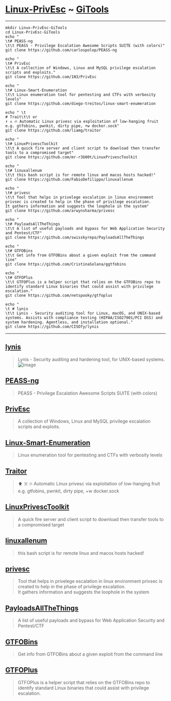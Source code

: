 # [Linux-PrivEsc](https://github.com/Anlominus/Linux-PrivEsc) ~ [GiTools](https://github.com/Anlominus/Linux-PrivEsc/tree/main/GiTools)

---

```shell
mkdir Linux-PrivEsc-GiTools
cd Linux-PrivEsc-GiTools
echo "
\t# PEASS-ng
\t\t PEASS - Privilege Escalation Awesome Scripts SUITE (with colors)"
git clone https://github.com/carlospolop/PEASS-ng

echo " 
\t# PrivEsc
\t\t A collection of Windows, Linux and MySQL privilege escalation scripts and exploits."
git clone https://github.com/1N3/PrivEsc

echo " 
\t# Linux-Smart-Enumeration
\t\t Linux enumeration tool for pentesting and CTFs with verbosity levels"
git clone https://github.com/diego-treitos/linux-smart-enumeration

echo " \t
# Trait\t\t or
⬆️ ☠️ 🔥 Automatic Linux privesc via exploitation of low-hanging fruit e.g. gtfobins, pwnkit, dirty pipe, +w docker.sock"
git clone https://github.com/liamg/traitor

echo " 
\t# LinuxPrivescToolkit
\t\t A quick fire server and client script to download then transfer tools to a compromised target"
git clone https://github.com/mr-r3b00t/LinuxPrivescToolkit

echo " 
\t# linuxallenum
\t\t this bash script is for remote linux and macos hosts hacked!"
git clone https://github.com/FabioDefilippo/linuxallenum

echo " 
\t# privesc
\t\t Tool that helps in privelege escalation in linux environment privsec is created to help in the phase of privilege escalation.
It gathers information and suggests the loophole in the system"
git clone https://github.com/arwynsharma/privesc

echo " 
\t# PayloadsAllTheThings
\t\t A list of useful payloads and bypass for Web Application Security and Pentest/CTF"
git clone https://github.com/swisskyrepo/PayloadsAllTheThings

echo " 
\t# GTFOBins
\t\t Get info from GTFOBins about a given exploit from the command line"
git clone https://github.com/CristinaSolana/ggtfobins

echo " 
\t# GTFOPlus
\t\t GTFOPlus is a helper script that relies on the GTFOBins repo to identify standard Linux binaries that could assist with privilege escalation."
git clone https://github.com/netspooky/gtfoplus

echo "
\t # lynis
\t\t Lynis - Security auditing tool for Linux, macOS, and UNIX-based systems. Assists with compliance testing (HIPAA/ISO27001/PCI DSS) and system hardening. Agentless, and installation optional."
git clone https://github.com/CISOfy/lynis

```

---
## [lynis](https://github.com/CISOfy/lynis)
  > Lynis - Security auditing and hardening tool, for UNIX-based systems.
  > ![image](https://user-images.githubusercontent.com/51442719/174491888-1d0e1ff8-d00e-49a8-bf10-5592b82cef45.png)
## [PEASS-ng](https://github.com/carlospolop/PEASS-ng)
  > PEASS - Privilege Escalation Awesome Scripts SUITE (with colors)
## [PrivEsc](https://github.com/1N3/PrivEsc)
  > A collection of Windows, Linux and MySQL privilege escalation scripts and exploits.
## [Linux-Smart-Enumeration](https://github.com/diego-treitos/linux-smart-enumeration)
  > Linux enumeration tool for pentesting and CTFs with verbosity levels
## [Traitor](https://github.com/liamg/traitor)
  > ⬆️ ☠️ 🔥 Automatic Linux privesc via exploitation of low-hanging fruit e.g. gtfobins, pwnkit, dirty pipe, +w docker.sock
## [LinuxPrivescToolkit](https://github.com/mr-r3b00t/LinuxPrivescToolkit)
  > A quick fire server and client script to download then transfer tools to a compromised target
## [linuxallenum](https://github.com/FabioDefilippo/linuxallenum)
  > this bash script is for remote linux and macos hosts hacked!
## [privesc](https://github.com/arwynsharma/privesc)
  > Tool that helps in privelege escalation in linux environment privsec is created to help in the phase of privilege escalation. <br>
  > It gathers information and suggests the loophole in the system
## [PayloadsAllTheThings](https://github.com/swisskyrepo/PayloadsAllTheThings)
  > A list of useful payloads and bypass for Web Application Security and Pentest/CTF
## [GTFOBins](https://github.com/CristinaSolana/ggtfobins)
 > Get info from GTFOBins about a given exploit from the command line
## [GTFOPlus](https://github.com/netspooky/gtfoplus)
 > GTFOPlus is a helper script that relies on the GTFOBins repo to identify standard Linux binaries that could assist with privilege escalation.
